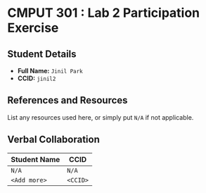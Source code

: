 # CMPUT 301 : Lab 2 Participation Exercise

## Student Details

- **Full Name:** `Jinil Park`
- **CCID:** `jinil2`

## References and Resources

List any resources used here, or simply put `N/A` if not applicable.

## Verbal Collaboration

| Student Name | CCID     |
|--------------|----------|
| `N/A`        | `N/A`    |
| `<Add more>` | `<CCID>` |
